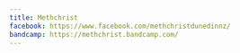 ```yaml
---
title: Methchrist
facebook: https://www.facebook.com/methchristdunedinnz/
bandcamp: https://methchrist.bandcamp.com/
---
```

